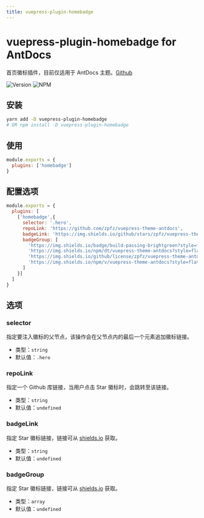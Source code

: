 ```yaml
---
title: vuepress-plugin-homebadge
---
```


# vuepress-plugin-homebadge <a-tag color="red">for AntDocs</a-tag>

首页徽标插件，目前仅适用于 AntDocs 主题。[Github](https://github.com/zpfz/vuepress-plugin-homebadge)

![Version](https://img.shields.io/github/package-json/v/zpfz/vuepress-plugin-homebadge?style=flat-square)
![NPM](https://img.shields.io/npm/l/vuepress-plugin-homebadge?style=flat-square)

## 安装

```sh
yarn add -D vuepress-plugin-homebadge
# OR npm install -D vuepress-plugin-homebadge
```

## 使用

```js
module.exports = {
  plugins: ['homebadge']
}
```
## 配置选项
```js
module.exports = {
  plugins: [
    ['homebadge',{
      selector: '.hero',
      repoLink: 'https://github.com/zpfz/vuepress-theme-antdocs',
      badgeLink: 'https://img.shields.io/github/stars/zpfz/vuepress-theme-antdocs?style=social',
      badgeGroup: [
        'https://img.shields.io/badge/build-passing-brightgreen?style=flat-square',
        'https://img.shields.io/npm/dt/vuepress-theme-antdocs?style=flat-square&color=red',
        'https://img.shields.io/github/license/zpfz/vuepress-theme-antdocs?style=flat-square&color=blue',
        'https://img.shields.io/npm/v/vuepress-theme-antdocs?style=flat-square'
      ]
    }]
  ]
}
```

## 选项

### selector
指定要注入徽标的父节点，该操作会在父节点内的最后一个元素追加徽标链接。  
- 类型：`string`
- 默认值：`.hero`  


### repoLink
指定一个 Github 库链接，当用户点击 Star 徽标时，会跳转至该链接。  
- 类型：`string`
- 默认值：`undefined`  

### badgeLink
指定 Star 徽标链接，链接可从 [shields.io](https://shields.io/category/social) 获取。  
- 类型：`string`
- 默认值：`undefined`  


### badgeGroup
指定 Star 徽标链接，链接可从 [shields.io](https://shields.io/) 获取。  
- 类型：`array`
- 默认值：`undefined`  
